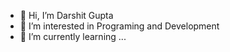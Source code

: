 - 👋 Hi, I’m Darshit Gupta
- 👀 I’m interested in Programing and Development
- 🌱 I’m currently learning ...


<!---
Darshit2001/Darshit2001 is a ✨ special ✨ repository because its `README.md` (this file) appears on your GitHub profile.
You can click the Preview link to take a look at your changes.
--->
